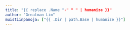 ```yaml
---
title: "{{ replace .Name "-" " " | humanize }}"
author: "Greatman Lim"
muistiinpanoja: ["{{ .Dir | path.Base | humanize }}"]
---
```



